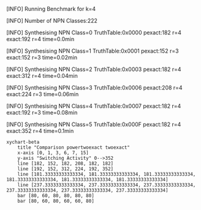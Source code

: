 [INFO] Running Benchmark for k=4

[INFO] Number of NPN Classes:222

[INFO] Synthesising NPN Class=0 TruthTable:0x0000 pexact:182 r=4 exact:192 r=4 time=0.0min 

[INFO] Synthesising NPN Class=1 TruthTable:0x0001 pexact:152 r=3 exact:152 r=3 time=0.02min 

[INFO] Synthesising NPN Class=2 TruthTable:0x0003 pexact:182 r=4 exact:312 r=4 time=0.04min 

[INFO] Synthesising NPN Class=3 TruthTable:0x0006 pexact:208 r=4 exact:224 r=3 time=0.06min 

[INFO] Synthesising NPN Class=4 TruthTable:0x0007 pexact:182 r=4 exact:192 r=3 time=0.08min 

[INFO] Synthesising NPN Class=5 TruthTable:0x000F pexact:182 r=4 exact:352 r=4 time=0.1min 

```mermaid
xychart-beta
    title "Comparison powertwoexact twoexact"
    x-axis [0, 1, 3, 6, 7, 15]
    y-axis "Switching Activity" 0-->352
    line [182, 152, 182, 208, 182, 182]
    line [192, 152, 312, 224, 192, 352]
    line [181.33333333333334, 181.33333333333334, 181.33333333333334, 181.33333333333334, 181.33333333333334, 181.33333333333334]
    line [237.33333333333334, 237.33333333333334, 237.33333333333334, 237.33333333333334, 237.33333333333334, 237.33333333333334]
    bar [80, 60, 80, 80, 80, 80]
    bar [80, 60, 80, 60, 60, 80]
```

